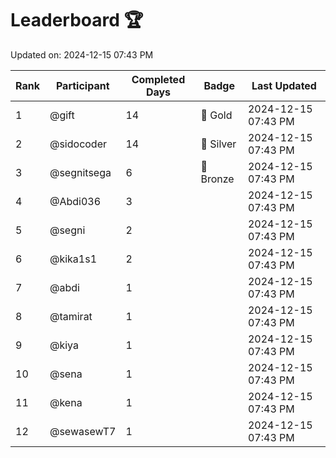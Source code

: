 # Leaderboard 🏆

Updated on: 2024-12-15 07:43 PM

| Rank | Participant       | Completed Days | Badge      | Last Updated         |
|------|-------------------|----------------|------------|----------------------|
| 1    | @gift             | 14             | 🏅 Gold     | 2024-12-15 07:43 PM |
| 2    | @sidocoder        | 14             | 🥈 Silver   | 2024-12-15 07:43 PM |
| 3    | @segnitsega       | 6              | 🥉 Bronze   | 2024-12-15 07:43 PM |
| 4    | @Abdi036          | 3              |            | 2024-12-15 07:43 PM |
| 5    | @segni            | 2              |            | 2024-12-15 07:43 PM |
| 6    | @kika1s1          | 2              |            | 2024-12-15 07:43 PM |
| 7    | @abdi             | 1              |            | 2024-12-15 07:43 PM |
| 8    | @tamirat          | 1              |            | 2024-12-15 07:43 PM |
| 9    | @kiya             | 1              |            | 2024-12-15 07:43 PM |
| 10   | @sena             | 1              |            | 2024-12-15 07:43 PM |
| 11   | @kena             | 1              |            | 2024-12-15 07:43 PM |
| 12   | @sewasewT7        | 1              |            | 2024-12-15 07:43 PM |
